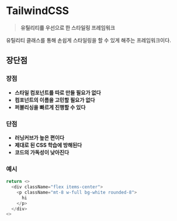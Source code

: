 # TailwindCSS

> **유틸리티를 우선으로 한 스타일링 프레임워크**

유틸리티 클래스를 통해 손쉽게 스타일링을 할 수 있게 해주는 프레임워크이다.

## 장단점

### 장점

- **스타일 컴포넌트를 따로 만들 필요가 없다**
- **컴포넌트의 이름을 고민할 필요가 없다**
- **퍼블리싱을 빠르게 진행할 수 있다**

### 단점

- **러닝커브가 높은 편이다**
- **제대로 된 CSS 학습에 방해된다**
- **코드의 가독성이 낮아진다**

### 예시

```js
return <>
  <div className="flex items-center">
    <p className="mt-8 w-full bg-white rounded-8">
      hi
    </p>
  </div>
<>
```
